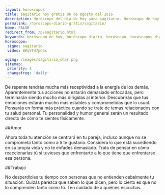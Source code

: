 ```yaml
---
layout: horoscopos
title: sagitario hoy gratis 06 de agosto del 2016 
description: Horóscopo del dia de hoy para sagitario. Horoscopo de hoy 06 de agosto del 2016. Las predicciones de amor, trabajo, vida personal gratis.
permalink: /horoscopo-diario-gratis/sagitario/
home: FALSE
redirect_from: /p/sagitario.html
keywords: horóscopo de hoy, horóscopo diario, horóscopo, horoscopos diarios gratis del dia de hoy, horóscopo diario gratis,horóscopo 2016, horóscopo esperanza gracia, horoscopo sagitario hoy, horoscop, horóscopos gratis, horoscopo sagitario, horoscopo sagitario 2016, Tarot, Astrologia, Zodíaco, sagitario, horoscopo gratis
horoscopo:
 signo: sagitario
 video: 8RqYTd7pC5s

ogimg: /images/sagitario_char.png
sitemap:
 priority: 1
 changefreq: 'daily'
---
```



De repente tendrás mucha más receptividad a la energía de los demás. Aparentemente tus acciones no estarán demasiado enfocadas, pero terminarán siendo mucho más dirigidas al interior. Descubrirás que tus emociones estarán mucho más estables y comprometidas que lo usual. Pensarás en forma más práctica cuando se trate de temas relacionados con tu salud personal. Tu personalidad y humor general serán un resultado directo de cómo te sientes físicamente.

##Amor

Ahora toda tu atención se centrará en tu pareja, incluso aunque no se comprometa tanto como a ti te gustaría. Considera lo que está sucediendo en su propia vida y no te enfades demasiado. Trata de pensar en cómo reaccionarías tú si tuvieses que enfrentarte a lo que tiene que enfrentarse esa persona.

##Trabajo

No desperdicies tu tiempo con personas que no entienden cabalmente tu situación. Quizás parezca que saben lo que dicen, pero lo cierto es que no lo comprenden tanto como tú. Ten cuidado de a quiénes escuchas.